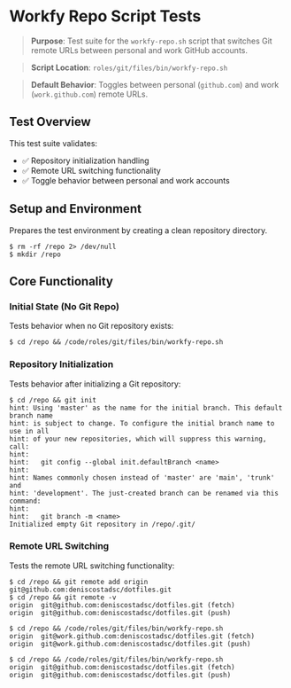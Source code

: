 # Workfy Repo Script Tests

> **Purpose**: Test suite for the `workfy-repo.sh` script that switches Git remote URLs between personal and work GitHub accounts.

> **Script Location**: `roles/git/files/bin/workfy-repo.sh`

> **Default Behavior**: Toggles between personal (`github.com`) and work (`work.github.com`) remote URLs.

## Test Overview

This test suite validates:
- ✅ Repository initialization handling
- ✅ Remote URL switching functionality
- ✅ Toggle behavior between personal and work accounts

## Setup and Environment

Prepares the test environment by creating a clean repository directory.

	$ rm -rf /repo 2> /dev/null
	$ mkdir /repo

## Core Functionality

### Initial State (No Git Repo)

Tests behavior when no Git repository exists:

	$ cd /repo && /code/roles/git/files/bin/workfy-repo.sh

### Repository Initialization

Tests behavior after initializing a Git repository:

	$ cd /repo && git init
	hint: Using 'master' as the name for the initial branch. This default branch name
	hint: is subject to change. To configure the initial branch name to use in all
	hint: of your new repositories, which will suppress this warning, call:
	hint:
	hint: 	git config --global init.defaultBranch <name>
	hint:
	hint: Names commonly chosen instead of 'master' are 'main', 'trunk' and
	hint: 'development'. The just-created branch can be renamed via this command:
	hint:
	hint: 	git branch -m <name>
	Initialized empty Git repository in /repo/.git/

### Remote URL Switching

Tests the remote URL switching functionality:

	$ cd /repo && git remote add origin git@github.com:deniscostadsc/dotfiles.git
	$ cd /repo && git remote -v
	origin	git@github.com:deniscostadsc/dotfiles.git (fetch)
	origin	git@github.com:deniscostadsc/dotfiles.git (push)

	$ cd /repo && /code/roles/git/files/bin/workfy-repo.sh
	origin	git@work.github.com:deniscostadsc/dotfiles.git (fetch)
	origin	git@work.github.com:deniscostadsc/dotfiles.git (push)

	$ cd /repo && /code/roles/git/files/bin/workfy-repo.sh
	origin	git@github.com:deniscostadsc/dotfiles.git (fetch)
	origin	git@github.com:deniscostadsc/dotfiles.git (push)

